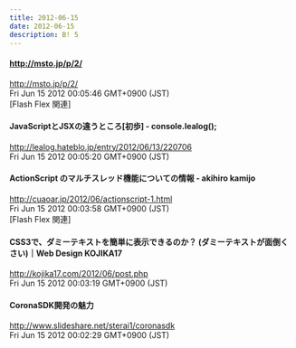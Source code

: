 ```yaml
---
title: 2012-06-15
date: 2012-06-15
description: B! 5
---
```


#### http://msto.jp/p/2/
http://msto.jp/p/2/<br>
Fri Jun 15 2012 00:05:46 GMT+0900 (JST)<br>
[Flash Flex 関連]


#### JavaScriptとJSXの違うところ[初歩] - console.lealog();
http://lealog.hateblo.jp/entry/2012/06/13/220706<br>
Fri Jun 15 2012 00:05:20 GMT+0900 (JST)<br>


#### ActionScript のマルチスレッド機能についての情報 - akihiro kamijo
http://cuaoar.jp/2012/06/actionscript-1.html<br>
Fri Jun 15 2012 00:03:58 GMT+0900 (JST)<br>
[Flash Flex 関連]


#### CSS3で、ダミーテキストを簡単に表示できるのか？ (ダミーテキストが面倒くさい)｜Web Design KOJIKA17
http://kojika17.com/2012/06/post.php<br>
Fri Jun 15 2012 00:03:19 GMT+0900 (JST)<br>


#### CoronaSDK開発の魅力
http://www.slideshare.net/sterai1/coronasdk<br>
Fri Jun 15 2012 00:02:29 GMT+0900 (JST)<br>


